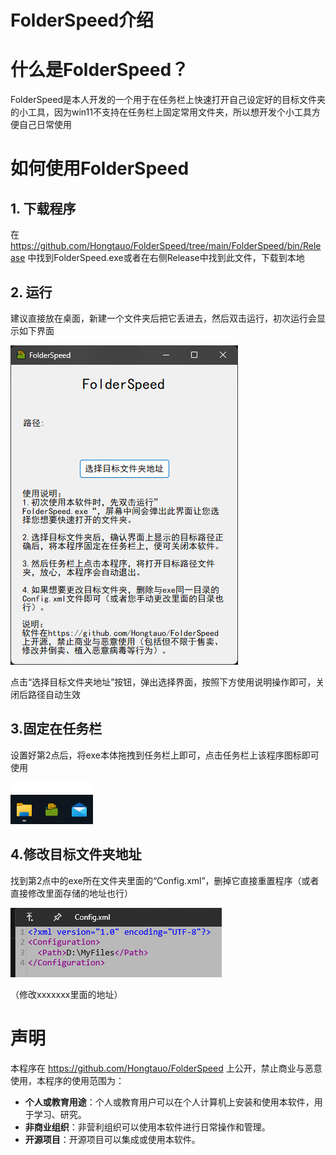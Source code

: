 # FolderSpeed介绍

# 什么是FolderSpeed？

FolderSpeed是本人开发的一个用于在任务栏上快速打开自己设定好的目标文件夹的小工具，因为win11不支持在任务栏上固定常用文件夹，所以想开发个小工具方便自己日常使用

# 如何使用FolderSpeed

## 1. 下载程序

在 https://github.com/Hongtauo/FolderSpeed/tree/main/FolderSpeed/bin/Release 中找到FolderSpeed.exe或者在右侧Release中找到此文件，下载到本地

## 2. 运行

建议直接放在桌面，新建一个文件夹后把它丢进去，然后双击运行，初次运行会显示如下界面

​![image](assets/image-20240601003623-w9wgsqf.png)​

点击“选择目标文件夹地址”按钮，弹出选择界面，按照下方使用说明操作即可，关闭后路径自动生效

## 3.固定在任务栏

设置好第2点后，将exe本体拖拽到任务栏上即可，点击任务栏上该程序图标即可使用

​![image](assets/image-20240601003755-cjvmn40.png)​

## 4.修改目标文件夹地址

找到第2点中的exe所在文件夹里面的“Config.xml”，删掉它直接重置程序（或者直接修改里面存储的地址也行）

​![image](assets/image-20240601004043-z18c203.png)​

（修改<Path>xxxxxxx</Path>里面的地址）

# 声明

本程序在 https://github.com/Hongtauo/FolderSpeed 上公开，禁止商业与恶意使用，本程序的使用范围为：

* **个人或教育用途**：个人或教育用户可以在个人计算机上安装和使用本软件，用于学习、研究。
* **非商业组织**：非营利组织可以使用本软件进行日常操作和管理。
* **开源项目**：开源项目可以集成或使用本软件。

